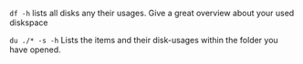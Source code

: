 ```df -h```
lists all disks any their usages. Give a great overview about your used diskspace

```du ./* -s -h```
Lists the items and their disk-usages within the folder you have opened. 
